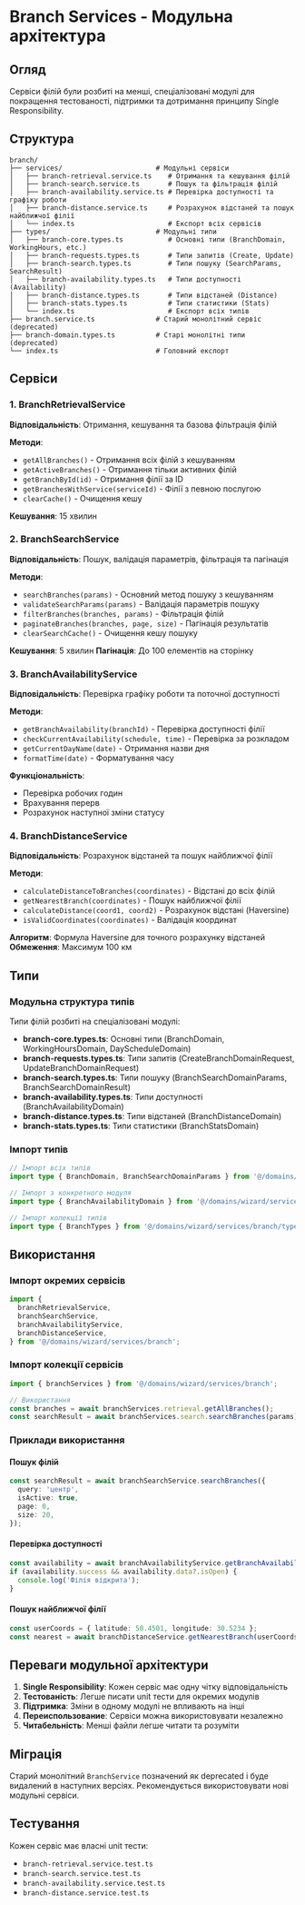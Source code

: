 # Branch Services - Модульна архітектура

## Огляд

Сервіси філій були розбиті на менші, спеціалізовані модулі для покращення тестованості, підтримки та дотримання принципу Single Responsibility.

## Структура

```
branch/
├── services/                       # Модульні сервіси
│   ├── branch-retrieval.service.ts    # Отримання та кешування філій
│   ├── branch-search.service.ts       # Пошук та фільтрація філій
│   ├── branch-availability.service.ts # Перевірка доступності та графіку роботи
│   ├── branch-distance.service.ts     # Розрахунок відстаней та пошук найближчої філії
│   └── index.ts                       # Експорт всіх сервісів
├── types/                          # Модульні типи
│   ├── branch-core.types.ts           # Основні типи (BranchDomain, WorkingHours, etc.)
│   ├── branch-requests.types.ts       # Типи запитів (Create, Update)
│   ├── branch-search.types.ts         # Типи пошуку (SearchParams, SearchResult)
│   ├── branch-availability.types.ts   # Типи доступності (Availability)
│   ├── branch-distance.types.ts       # Типи відстаней (Distance)
│   ├── branch-stats.types.ts          # Типи статистики (Stats)
│   └── index.ts                       # Експорт всіх типів
├── branch.service.ts               # Старий монолітний сервіс (deprecated)
├── branch-domain.types.ts          # Старі монолітні типи (deprecated)
└── index.ts                        # Головний експорт
```

## Сервіси

### 1. BranchRetrievalService

**Відповідальність**: Отримання, кешування та базова фільтрація філій

**Методи**:

- `getAllBranches()` - Отримання всіх філій з кешуванням
- `getActiveBranches()` - Отримання тільки активних філій
- `getBranchById(id)` - Отримання філії за ID
- `getBranchesWithService(serviceId)` - Філії з певною послугою
- `clearCache()` - Очищення кешу

**Кешування**: 15 хвилин

### 2. BranchSearchService

**Відповідальність**: Пошук, валідація параметрів, фільтрація та пагінація

**Методи**:

- `searchBranches(params)` - Основний метод пошуку з кешуванням
- `validateSearchParams(params)` - Валідація параметрів пошуку
- `filterBranches(branches, params)` - Фільтрація філій
- `paginateBranches(branches, page, size)` - Пагінація результатів
- `clearSearchCache()` - Очищення кешу пошуку

**Кешування**: 5 хвилин
**Пагінація**: До 100 елементів на сторінку

### 3. BranchAvailabilityService

**Відповідальність**: Перевірка графіку роботи та поточної доступності

**Методи**:

- `getBranchAvailability(branchId)` - Перевірка доступності філії
- `checkCurrentAvailability(schedule, time)` - Перевірка за розкладом
- `getCurrentDayName(date)` - Отримання назви дня
- `formatTime(date)` - Форматування часу

**Функціональність**:

- Перевірка робочих годин
- Врахування перерв
- Розрахунок наступної зміни статусу

### 4. BranchDistanceService

**Відповідальність**: Розрахунок відстаней та пошук найближчої філії

**Методи**:

- `calculateDistanceToBranches(coordinates)` - Відстані до всіх філій
- `getNearestBranch(coordinates)` - Пошук найближчої філії
- `calculateDistance(coord1, coord2)` - Розрахунок відстані (Haversine)
- `isValidCoordinates(coordinates)` - Валідація координат

**Алгоритм**: Формула Haversine для точного розрахунку відстаней
**Обмеження**: Максимум 100 км

## Типи

### Модульна структура типів

Типи філій розбиті на спеціалізовані модулі:

- **branch-core.types.ts**: Основні типи (BranchDomain, WorkingHoursDomain, DayScheduleDomain)
- **branch-requests.types.ts**: Типи запитів (CreateBranchDomainRequest, UpdateBranchDomainRequest)
- **branch-search.types.ts**: Типи пошуку (BranchSearchDomainParams, BranchSearchDomainResult)
- **branch-availability.types.ts**: Типи доступності (BranchAvailabilityDomain)
- **branch-distance.types.ts**: Типи відстаней (BranchDistanceDomain)
- **branch-stats.types.ts**: Типи статистики (BranchStatsDomain)

### Імпорт типів

```typescript
// Імпорт всіх типів
import type { BranchDomain, BranchSearchDomainParams } from '@/domains/wizard/services/branch';

// Імпорт з конкретного модуля
import type { BranchAvailabilityDomain } from '@/domains/wizard/services/branch/types/branch-availability.types';

// Імпорт колекції типів
import type { BranchTypes } from '@/domains/wizard/services/branch/types';
```

## Використання

### Імпорт окремих сервісів

```typescript
import {
  branchRetrievalService,
  branchSearchService,
  branchAvailabilityService,
  branchDistanceService,
} from '@/domains/wizard/services/branch';
```

### Імпорт колекції сервісів

```typescript
import { branchServices } from '@/domains/wizard/services/branch';

// Використання
const branches = await branchServices.retrieval.getAllBranches();
const searchResult = await branchServices.search.searchBranches(params);
```

### Приклади використання

#### Пошук філій

```typescript
const searchResult = await branchSearchService.searchBranches({
  query: 'центр',
  isActive: true,
  page: 0,
  size: 20,
});
```

#### Перевірка доступності

```typescript
const availability = await branchAvailabilityService.getBranchAvailability('branch-1');
if (availability.success && availability.data?.isOpen) {
  console.log('Філія відкрита');
}
```

#### Пошук найближчої філії

```typescript
const userCoords = { latitude: 50.4501, longitude: 30.5234 };
const nearest = await branchDistanceService.getNearestBranch(userCoords);
```

## Переваги модульної архітектури

1. **Single Responsibility**: Кожен сервіс має одну чітку відповідальність
2. **Тестованість**: Легше писати unit тести для окремих модулів
3. **Підтримка**: Зміни в одному модулі не впливають на інші
4. **Переиспользование**: Сервіси можна використовувати незалежно
5. **Читабельність**: Менші файли легше читати та розуміти

## Міграція

Старий монолітний `BranchService` позначений як deprecated і буде видалений в наступних версіях. Рекомендується використовувати нові модульні сервіси.

## Тестування

Кожен сервіс має власні unit тести:

- `branch-retrieval.service.test.ts`
- `branch-search.service.test.ts`
- `branch-availability.service.test.ts`
- `branch-distance.service.test.ts`
